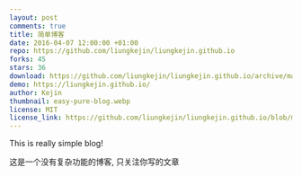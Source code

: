 ```yaml
---
layout: post
comments: true
title: 简单博客
date: 2016-04-07 12:00:00 +01:00
repo: https://github.com/liungkejin/liungkejin.github.io
forks: 45
stars: 36
download: https://github.com/liungkejin/liungkejin.github.io/archive/master.zip
demo: https://liungkejin.github.io/
author: Kejin
thumbnail: easy-pure-blog.webp
license: MIT
license_link: https://github.com/liungkejin/liungkejin.github.io/blob/master/LICENSE.md
---
```


This is really simple blog!

这是一个没有复杂功能的博客, 只关注你写的文章
